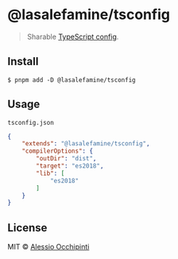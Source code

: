 # @lasalefamine/tsconfig

> Sharable [TypeScript config](https://www.typescriptlang.org/docs/handbook/tsconfig-json.html).


## Install

```
$ pnpm add -D @lasalefamine/tsconfig
```


## Usage

`tsconfig.json`

```json
{
	"extends": "@lasalefamine/tsconfig",
	"compilerOptions": {
		"outDir": "dist",
		"target": "es2018",
		"lib": [
			"es2018"
		]
	}
}
```


## License

MIT © [Alessio Occhipinti](https://godev.space)
